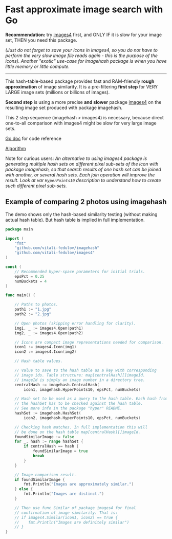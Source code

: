 # Fast approximate image search with Go

**Recommendation:** try [images4](https://github.com/vitali-fedulov/images4) first, and ONLY IF it is slow for your image set, THEN you need this package.

*(Just do not forget to save your icons in images4, so you do not have to perform the very slow image file reads again - this is the purpose of the icons). Another "exotic" use-case for imagehash package is when you have little memory or little compute.*
___

This hash-table-based package provides fast and RAM-friendly **rough approximation** of image similarity. It is a pre-filtering **first step** for VERY LARGE image sets (millions or billions of images).

**Second step** is using a more precise **and slower** package [images4](https://github.com/vitali-fedulov/images4) on the resulting image set produced with package imagehash.

This 2 step sequence (imagehash > images4) is necessary, because direct one-to-all comparison with images4 might be slow for very large image sets.

[Go doc](https://pkg.go.dev/github.com/vitali-fedulov/imagehash) for code reference

[Algorithm](https://vitali-fedulov.github.io/similar.pictures/algorithm-for-hashing-high-dimensional-float-vectors.html)

Note for curious users: *An alternative to using images4 package is generating multiple hash sets on different pixel sub-sets of the icon with package imagehash, so that search results of one hash set can be joined with another, or several hash sets. Each join operation will improve the result. Look at var `HyperPoints10` description to understand how to create such different pixel sub-sets.*

## Example of comparing 2 photos using imagehash

The demo shows only the hash-based similarity testing (without making actual hash table). But hash table is implied in full implementation.

```go
package main

import (
	"fmt"
	"github.com/vitali-fedulov/imagehash"
	"github.com/vitali-fedulov/images4"
)

const (
	// Recommended hyper-space parameters for initial trials.
	epsPct = 0.25
	numBuckets = 4
)

func main() {

	// Paths to photos.
	path1 := "1.jpg"
	path2 := "2.jpg"

	// Open photos (skipping error handling for clarity).
	img1, _ := images4.Open(path1)
	img2, _ := images4.Open(path2)

	// Icons are compact image representations needed for comparison.
	icon1 := images4.Icon(img1)
	icon2 := images4.Icon(img2)

	// Hash table values.

	// Value to save to the hash table as a key with corresponding
	// image ids. Table structure: map[centralHash][]imageId.
	// imageId is simply an image number in a directory tree.
	centralHash := imagehash.CentralHash(
		icon1, imagehash.HyperPoints10, epsPct, numBuckets)

	// Hash set to be used as a query to the hash table. Each hash from
	// the hashSet has to be checked against the hash table.
	// See more info in the package "hyper" README.
	hashSet := imagehash.HashSet(
		icon2, imagehash.HyperPoints10, epsPct, numBuckets)

	// Checking hash matches. In full implementation this will
	// be done on the hash table map[centralHash][]imageId.
	foundSimilarImage := false
	for _, hash := range hashSet {
		if centralHash == hash {
			foundSimilarImage = true
			break
		}
	}

	// Image comparison result.
	if foundSimilarImage {
		fmt.Println("Images are approximately similar.")
	} else {
		fmt.Println("Images are distinct.")
	}

	// Then use func Similar of package images4 for final
	// confirmation of image similarity. That is:
	// if images4.Similar(icon1, icon2) == true {
	//    fmt.Println("Images are definitely similar")
	// }
}
```
